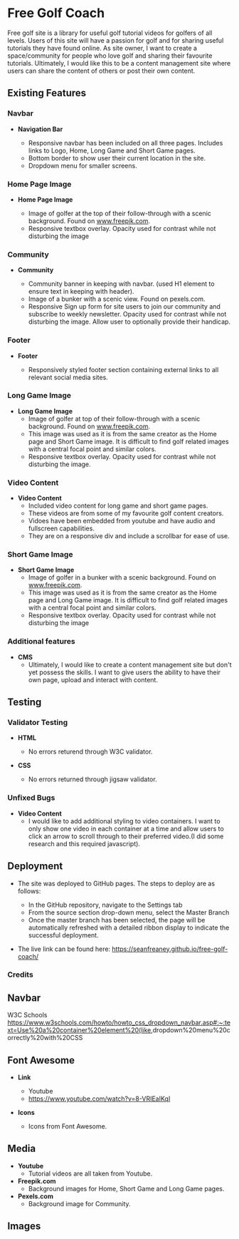 # Free Golf Coach

Free golf site is a library for useful golf tutorial videos for golfers of all levels. 
Users of this site will have a passion for golf and for sharing useful tutorials they have found online. 
As site owner, I want to create a space/community for people who love golf and sharing their favourite tutorials.
Ultimately, I would like this to be a content management site where users can share the content of others or post their own content. 

## Existing Features

### Navbar
- __Navigation Bar__

  - Responsive navbar has been included on all three pages. Includes links to Logo, Home, Long Game and Short Game pages.
  - Bottom border to show user their current location in the site.
  - Dropdown menu for smaller screens.

### Home Page Image
- __Home Page Image__
  
  - Image of golfer at the top of their follow-through with a scenic background. Found on www.freepik.com.
  - Responsive textbox overlay. Opacity used for contrast while not disturbing the image

### Community
- __Community__

  - Community banner in keeping with navbar. (used H1 element to ensure text in keeping with header).
  - Image of a bunker with a scenic view. Found on pexels.com.
  - Responsive Sign up form for site users to join our community and subscribe to weekly newsletter. Opacity used for contrast while not disturbing the image. Allow user to optionally provide their handicap.

### Footer
- __Footer__

  - Responsively styled footer section containing external links to all relevant social media sites.

### Long Game Image
- __Long Game Image__
  - Image of golfer at top of their follow-through with a scenic background. Found on www.freepik.com.
  - This image was used as it is from the same creator as the Home page and Short Game image. It is difficult to find golf related images with a central focal point and similar colors.
  - Responsive textbox overlay. Opacity used for contrast while not disturbing the image.

### Video Content
- __Video Content__
  - Included video content for long game and short game pages.
  - These videos are from some of my favourite golf content creators.
  - Vidoes have been embedded from youtube and have audio and fullscreen capabilities.
  - They are on a responsive div and include a scrollbar for ease of use.

### Short Game Image
- __Short Game Image__
  - Image of golfer in a bunker with a scenic background. Found on www.freepik.com.
  - This image was used as it is from the same creator as the Home page and Long Game image. It is difficult to find golf related images with a central focal point and similar colors.
  - Responsive textbox overlay. Opacity used for contrast while not disturbing the image

### Additional features
- __CMS__
  - Ultimately, I would like to create a content management site but don't yet possess the skills. I want to give users the ability to have their own page, upload and interact with content.

## Testing

### Validator Testing
- __HTML__
  - No errors returend through W3C validator.

- __CSS__
  - No errors returned through jigsaw validator.

### Unfixed Bugs
- __Video Content__
  - I would like to add additional styling to video containers. I want to only show one video in each container at a time and allow users to click an arrow to scroll through to their preferred video.(I did some research and this required javascript).


## Deployment

- The site was deployed to GitHub pages. The steps to deploy are as follows:
  - In the GitHub repository, navigate to the Settings tab
  - From the source section drop-down menu, select the Master Branch
  - Once the master branch has been selected, the page will be automatically refreshed with a detailed ribbon display to indicate the successful deployment.

- The live link can be found here: <https://seanfreaney.github.io/free-golf-coach/>

### Credits

## Navbar
W3C Schools
<https://www.w3schools.com/howto/howto_css_dropdown_navbar.asp#:~:text=Use%20a%20container%20element%20(like>,dropdown%20menu%20correctly%20with%20CSS

## Font Awesome
- __Link__
  - Youtube
  - <https://www.youtube.com/watch?v=8-VRIEaIKqI>

- __Icons__
  - Icons from Font Awesome.

## Media
- __Youtube__
  - Tutorial videos are all taken from Youtube.
- __Freepik.com__
  - Background images for Home, Short Game and Long Game pages.
- __Pexels.com__
  - Background image for Community. 

## Images


